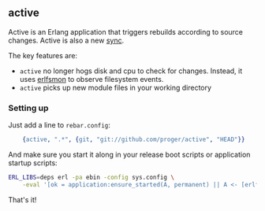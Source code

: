 ## active

Active is an Erlang application that triggers rebuilds according to source changes.
Active is also a new [sync](https://github.com/rustyio/sync).

The key features are:

* `active` no longer hogs disk and cpu to check for changes.
Instead, it uses [erlfsmon](https://github.com/proger/erlfsmon) to observe filesystem events.
* `active` picks up new module files in your working directory

### Setting up

Just add a line to `rebar.config`:

```erlang
    {active, ".*", {git, "git://github.com/proger/active", "HEAD"}}
```

And make sure you start it along in your release boot scripts or application startup scripts:

```sh
ERL_LIBS=deps erl -pa ebin -config sys.config \
    -eval '[ok = application:ensure_started(A, permanent) || A <- [erlfsmon,active]]'
```

That's it!
